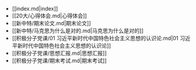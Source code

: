 - [[index.md|index]]
- [[20大/心得体会.md|心得体会]]
- [[新中特/期末论文.md|期末论文]]
- [[新中特/马克思为什么是对的.md|马克思为什么是对的]]
- [[积极分子党课/01 习近平新时代中国特色社会主义思想的认识论.md|01 习近平新时代中国特色社会主义思想的认识论]]
- [[积极分子党课/思想汇报.md|思想汇报]]
- [[积极分子党课/期末考试.md|期末考试]]
